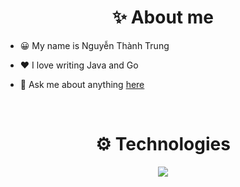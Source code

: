 <h1 align="center">✨ About me</h1>

- 😀 My name is Nguyễn Thành Trung

- ❤️ I love writing Java and Go

- 💬 Ask me about anything [here](https://github.com/nguyenthanhtrung001/Information/issues)
<br>

<h1 align="center">⚙ Technologies</h1>

<p align="center">
  <a href="https://skillicons.dev">
     <img src="https://skillicons.dev/icons?i=java,spring,go,py,cs,php,nodejs,nextjs,mongodb,postgres,mysql,postman,visualstudio,vscode,eclipse,idea,docker,rabbitmq,ubuntu,kubernetes&perline=15" />

  </a>
</p>
